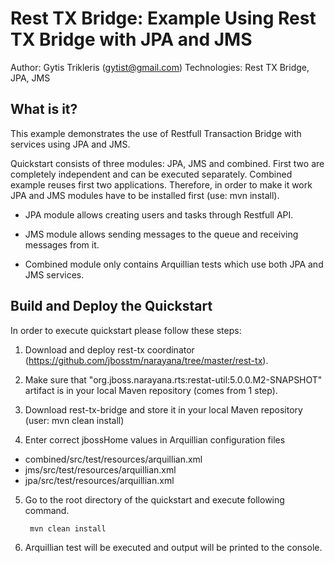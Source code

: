 Rest TX Bridge: Example Using Rest TX Bridge with JPA and JMS
======================================================
Author: Gytis Trikleris (gytist@gmail.com)
Technologies: Rest TX Bridge, JPA, JMS

What is it?
-----------
This example demonstrates the use of Restfull Transaction Bridge with services using JPA and JMS.

Quickstart consists of three modules: JPA, JMS and combined. First two are completely independent and can be executed separately. Combined example reuses first two applications. Therefore, in order to make it work JPA and JMS modules have to be installed first (use: mvn install). 

 * JPA module allows creating users and tasks through Restfull API.

 * JMS module allows sending messages to the queue and receiving messages from it.

 * Combined module only contains Arquillian tests which use both JPA and JMS services. 

Build and Deploy the Quickstart
-------------------------

In order to execute quickstart please follow these steps:

1. Download and deploy rest-tx coordinator (https://github.com/jbosstm/narayana/tree/master/rest-tx).

2. Make sure that "org.jboss.narayana.rts:restat-util:5.0.0.M2-SNAPSHOT" artifact is in your local Maven repository (comes from 1 step).

3. Download rest-tx-bridge and store it in your local Maven repository (user: mvn clean install)

4. Enter correct jbossHome values in Arquillian configuration files
  * combined/src/test/resources/arquillian.xml
  * jms/src/test/resources/arquillian.xml
  * jpa/src/test/resources/arquillian.xml
		
5. Go to the root directory of the quickstart and execute following command.

        mvn clean install

6. Arquillian test will be executed and output will be printed to the console.